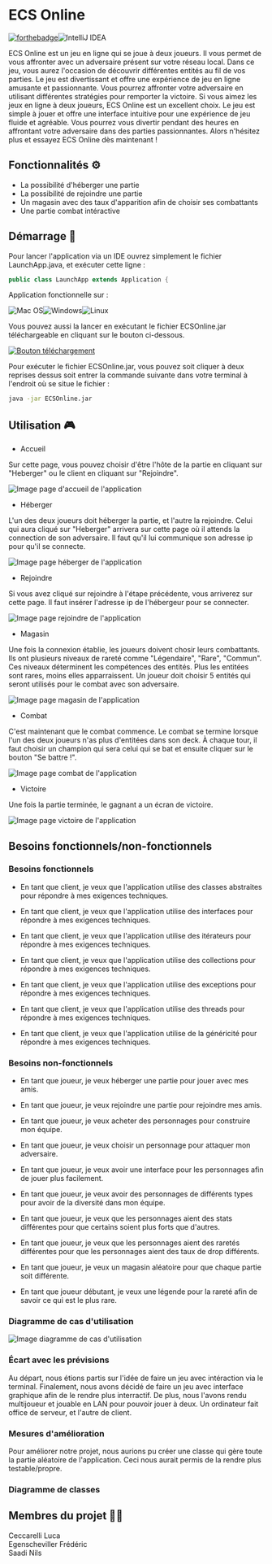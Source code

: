 # ECS Online

[![forthebadge](https://forthebadge.com/images/badges/made-with-java.svg)](https://forthebadge.com)![IntelliJ IDEA](https://img.shields.io/badge/IntelliJIDEA-000000.svg?style=for-the-badge&logo=intellij-idea&logoColor=white)

ECS Online est un jeu en ligne qui se joue à deux joueurs. Il vous permet de vous affronter avec un adversaire présent sur votre réseau local. Dans ce jeu, vous aurez l'occasion de découvrir différentes entités au fil de vos parties. Le jeu est divertissant et offre une expérience de jeu en ligne amusante et passionnante. Vous pourrez affronter votre adversaire en utilisant différentes stratégies pour remporter la victoire. Si vous aimez les jeux en ligne à deux joueurs, ECS Online est un excellent choix. Le jeu est simple à jouer et offre une interface intuitive pour une expérience de jeu fluide et agréable. Vous pourrez vous divertir pendant des heures en affrontant votre adversaire dans des parties passionnantes. Alors n'hésitez plus et essayez ECS Online dès maintenant !

## Fonctionnalités ⚙️

- La possibilité d'héberger une partie
- La possibilité de rejoindre une partie
- Un magasin avec des taux d'apparition afin de choisir ses combattants
- Une partie combat intéractive

## Démarrage 🚀

Pour lancer l'application via un IDE ouvrez simplement le fichier LaunchApp.java, et exécuter cette ligne :
```java
public class LaunchApp extends Application {
```
Application fonctionnelle sur : 

![Mac OS](https://img.shields.io/badge/mac%20os-000000?style=for-the-badge&logo=macos&logoColor=F0F0F0)![Windows](https://img.shields.io/badge/Windows-0078D6?style=for-the-badge&logo=windows&logoColor=white)![Linux](https://img.shields.io/badge/Linux-FCC624?style=for-the-badge&logo=linux&logoColor=black)

Vous pouvez aussi la lancer en exécutant le fichier ECSOnline.jar téléchargeable en cliquant sur le bouton ci-dessous.

[![Bouton téléchargement](https://custom-icon-badges.herokuapp.com/badge/-Download-blue?style=for-the-badge&logo=download&logoColor=white)](https://google.fr")

Pour exécuter le fichier ECSOnline.jar, vous pouvez soit cliquer à deux reprises dessus soit entrer la commande suivante dans votre terminal à l'endroit où se situe le fichier :
```bash
java -jar ECSOnline.jar
```
## Utilisation 🎮

- Accueil

Sur cette page, vous pouvez choisir d'être l'hôte de la partie en cliquant sur "Heberger" ou le client en cliquant sur "Rejoindre".

![Image page d'accueil de l'application](imagesReadme/accueil.png "Page d'accueil")

- Héberger

L'un des deux joueurs doit héberger la partie, et l'autre la rejoindre. Celui qui aura cliqué sur "Heberger" arrivera sur cette page où il attends la connection de son adversaire. Il faut qu'il lui communique son adresse ip pour qu'il se connecte.

![Image page héberger de l'application](imagesReadme/heberger.png "Page héberger")

- Rejoindre

Si vous avez cliqué sur rejoindre à l'étape précédente, vous arriverez sur cette page. Il faut insérer l'adresse ip de l'hébergeur pour se connecter.

![Image page rejoindre de l'application](imagesReadme/rejoindre.png "Page rejoindre")

- Magasin

Une fois la connexion établie, les joueurs doivent chosir leurs combattants. Ils ont plusieurs niveaux de rareté comme "Légendaire", "Rare", "Commun". Ces niveaux déterminent les compétences des entités. Plus les entitées sont rares, moins elles apparraissent. Un joueur doit choisir 5 entités qui seront utilisés pour le combat avec son adversaire.

![Image page magasin de l'application](imagesReadme/magasin.png "Page magasin")

- Combat

C'est maintenant que le combat commence. Le combat se termine lorsque l'un des deux joueurs n'as plus d'entitées dans son deck. À chaque tour, il faut choisir un champion qui sera celui qui se bat et ensuite cliquer sur le bouton "Se battre !".

![Image page combat de l'application](imagesReadme/combat.png "Page combat")

- Victoire

Une fois la partie terminée, le gagnant a un écran de victoire.

![Image page victoire de l'application](imagesReadme/victoire.png "Page victoire")

## Besoins fonctionnels/non-fonctionnels
### Besoins fonctionnels
- En tant que client, je veux que l'application utilise des classes abstraites pour répondre à mes exigences techniques.

- En tant que client, je veux que l'application utilise des interfaces pour répondre à mes exigences techniques.

- En tant que client, je veux que l'application utilise des itérateurs pour répondre à mes exigences techniques.

- En tant que client, je veux que l'application utilise des collections pour répondre à mes exigences techniques.

- En tant que client, je veux que l'application utilise des exceptions pour répondre à mes exigences techniques.

- En tant que client, je veux que l'application utilise des threads pour répondre à mes exigences techniques.

- En tant que client, je veux que l'application utilise de la généricité pour répondre à mes exigences techniques.

### Besoins non-fonctionnels

- En tant que joueur, je veux héberger une partie pour jouer avec mes amis.

- En tant que joueur, je veux rejoindre une partie pour rejoindre mes amis.

- En tant que joueur, je veux acheter des personnages pour construire mon équipe.

- En tant que joueur, je veux choisir un personnage pour attaquer mon adversaire.

- En tant que joueur, je veux avoir une interface pour les personnages afin de jouer plus facilement.

- En tant que joueur, je veux avoir des personnages de différents types pour avoir de la diversité dans mon équipe.

- En tant que joueur, je veux que les personnages aient des stats différentes pour que certains soient plus forts que d'autres.

- En tant que joueur, je veux que les personnages aient des raretés différentes pour que les personnages aient des taux de drop différents.

- En tant que joueur, je veux un magasin aléatoire pour que chaque partie soit différente.

- En tant que joueur débutant, je veux une légende pour la rareté afin de savoir ce qui est le plus rare.

### Diagramme de cas d'utilisation

![Image diagramme de cas d'utilisation](imagesReadme/diagrammeCasUtilisation.png "Diagramme de cas d'utilisation")

### Écart avec les prévisions

Au départ, nous étions partis sur l'idée de faire un jeu avec intéraction via le terminal. Finalement, nous avons décidé de faire un jeu avec interface graphique afin de le rendre plus interractif. De plus, nous l'avons rendu multijoueur et jouable en LAN pour pouvoir jouer à deux. Un ordinateur fait office de serveur, et l'autre de client.

### Mesures d'amélioration

Pour améliorer notre projet, nous aurions pu créer une classe qui gère toute la partie aléatoire de l'application. Ceci nous aurait permis de la rendre plus testable/propre.

### Diagramme de classes

## Membres du projet 🧑‍💻

Ceccarelli Luca</br>
Egenscheviller Frédéric</br>
Saadi Nils
